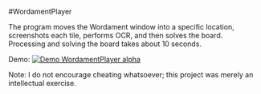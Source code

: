 #WordamentPlayer

The program moves the Wordament window into a specific location, screenshots each tile, performs OCR, and then solves the board. Processing and solving the board takes about 10 seconds. 

Demo:
[![Demo WordamentPlayer alpha](https://gifs.com/gif/2k2LvA)](https://www.youtube.com/watch?v=qaOtIU-mFYQ)

Note: I do not encourage cheating whatsoever; this project was merely an intellectual exercise.
